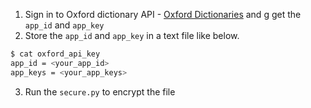 
1. Sign in to Oxford dictionary API - [Oxford Dictionaries](https://developer.oxforddictionaries.com/) and g
get the `app_id` and `app_key`
2. Store the `app_id` and `app_key` in a text file like below.
```bash
$ cat oxford_api_key
app_id = <your_app_id>
app_keys = <your_app_keys>
```
3. Run the `secure.py` to encrypt the file